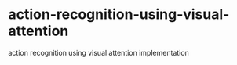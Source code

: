 # action-recognition-using-visual-attention
action recognition using visual attention implementation
